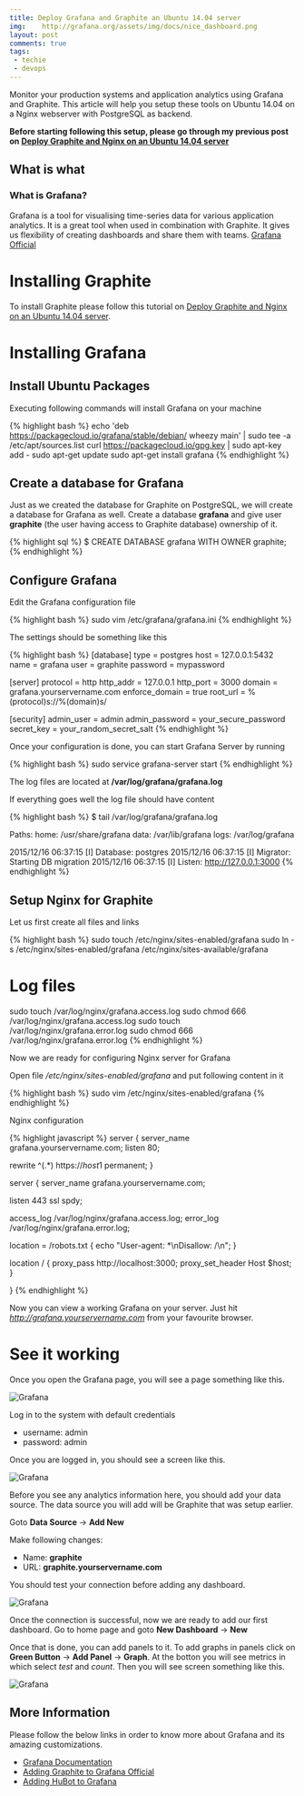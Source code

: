 ```yaml
---
title: Deploy Grafana and Graphite an Ubuntu 14.04 server
img:    http://grafana.org/assets/img/docs/nice_dashboard.png
layout: post
comments: true
tags:
 - techie
 - devops
---
```


Monitor your production systems and application analytics using Grafana and Graphite. This article will help you setup these tools on Ubuntu 14.04 on a Nginx webserver with PostgreSQL as backend.

**Before starting following this setup, please go through my previous post on [Deploy Graphite and Nginx on an Ubuntu 14.04 server](http://arpitbbhayani.github.io/graphite.html)**

## What is what

### What is Grafana?
Grafana is a tool for visualising time-series data for various application analytics. It is a great tool when used in combination with Graphite. It gives us flexibility of creating dashboards and share them with teams.
[Grafana Official](http://grafana.org/)


# Installing Graphite

To install Graphite please follow this tutorial on [Deploy Graphite and Nginx on an Ubuntu 14.04 server](arpitbbhayani.github.io/graphite.html).


# Installing Grafana

## Install Ubuntu Packages

Executing following commands will install Grafana on your machine

{% highlight bash %}
echo 'deb https://packagecloud.io/grafana/stable/debian/ wheezy main' |  sudo tee -a /etc/apt/sources.list
curl https://packagecloud.io/gpg.key | sudo apt-key add -
sudo apt-get update
sudo apt-get install grafana
{% endhighlight %}


## Create a database for Grafana

Just as we created the database for Graphite on PostgreSQL, we will create a database for Grafana as well. Create a database **grafana** and give user **graphite** (the user having access to Graphite database) ownership of it.

{% highlight sql %}
$ CREATE DATABASE grafana WITH OWNER graphite;
{% endhighlight %}

## Configure Grafana

Edit the Grafana configuration file

{% highlight bash %}
sudo vim /etc/grafana/grafana.ini
{% endhighlight %}

The settings should be something like this

{% highlight bash %}
[database]
type = postgres
host = 127.0.0.1:5432
name = grafana
user = graphite
password = mypassword

[server]
protocol = http
http_addr = 127.0.0.1
http_port = 3000
domain = grafana.yourservername.com
enforce_domain = true
root_url = %(protocol)s://%(domain)s/

[security]
admin_user = admin
admin_password = your_secure_password
secret_key = your_random_secret_salt
{% endhighlight %}

Once your configuration is done, you can start Grafana Server by running

{% highlight bash %}
sudo service grafana-server start
{% endhighlight %}

The log files are located at **/var/log/grafana/grafana.log**

If everything goes well the log file should have content

{% highlight bash %}
$ tail /var/log/grafana/grafana.log

[0]: default.paths.data=/var/lib/grafana
[1]: default.paths.logs=/var/log/grafana
Paths:
  home: /usr/share/grafana
  data: /var/lib/grafana
  logs: /var/log/grafana

2015/12/16 06:37:15 [I] Database: postgres
2015/12/16 06:37:15 [I] Migrator: Starting DB migration
2015/12/16 06:37:15 [I] Listen: http://127.0.0.1:3000
{% endhighlight %}


## Setup Nginx for Graphite

Let us first create all files and links

{% highlight bash %}
sudo touch /etc/nginx/sites-enabled/grafana
sudo ln -s /etc/nginx/sites-enabled/grafana /etc/nginx/sites-available/grafana

# Log files
sudo touch /var/log/nginx/grafana.access.log
sudo chmod 666 /var/log/nginx/grafana.access.log
sudo touch /var/log/nginx/grafana.error.log
sudo chmod 666 /var/log/nginx/grafana.error.log
{% endhighlight %}

Now we are ready for configuring Nginx server for Grafana

Open file */etc/nginx/sites-enabled/grafana* and put following content in it

{% highlight bash %}
sudo vim /etc/nginx/sites-enabled/grafana
{% endhighlight %}

Nginx configuration

{% highlight javascript %}
server {
  server_name grafana.yourservername.com;
  listen 80;

  rewrite ^(.*) https://$host$1 permanent;
}


server {
  server_name grafana.yourservername.com;


  listen 443 ssl spdy;


  access_log /var/log/nginx/grafana.access.log;
  error_log  /var/log/nginx/grafana.error.log;


  location = /robots.txt {
    echo "User-agent: *\nDisallow: /\n";
  }

  location / {
    proxy_pass         http://localhost:3000;
    proxy_set_header   Host $host;
  }

}
{% endhighlight %}

Now you can view a working Grafana on your server. Just hit *http://grafana.yourservername.com* from your favourite browser.


# See it working

Once you open the Grafana page, you will see a page something like this.

<img class="ui large centered image" src='/static/images/grafana1.png' alt='Grafana'/>

Log in to the system with default credentials

* username: admin
* password: admin

Once you are logged in, you should see a screen like this.

<img class="ui large centered image" src='/static/images/grafana2.png' alt='Grafana'/>

Before you see any analytics information here, you should add your data source. The data source you will add will be Graphite that was setup earlier.

Goto **Data Source** -> **Add New**

Make following changes:

* Name: **graphite**
* URL: **graphite.yourservername.com**

You should test your connection before adding any dashboard.

<img class="ui large centered image" src='/static/images/grafana3.png' alt='Grafana'/>

Once the connection is successful, now we are ready to add our first dashboard. Go to home page and goto **New Dashboard** -> **New**

Once that is done, you can add panels to it. To add graphs in panels click on **Green Button** -> **Add Panel** -> **Graph**. At the botton you will see metrics in which select *test* and *count*. Then you will see screen something like this.


<img class="ui large centered image" src='/static/images/grafana4.png' alt='Grafana'/>


## More Information
Please follow the below links in order to know more about Grafana and its amazing customizations.

* [Grafana Documentation](http://docs.grafana.org/)
* [Adding Graphite to Grafana Official](http://docs.grafana.org/datasources/graphite/)
* [Adding HuBot to Grafana](http://docs.grafana.org/tutorials/hubot_howto/)
